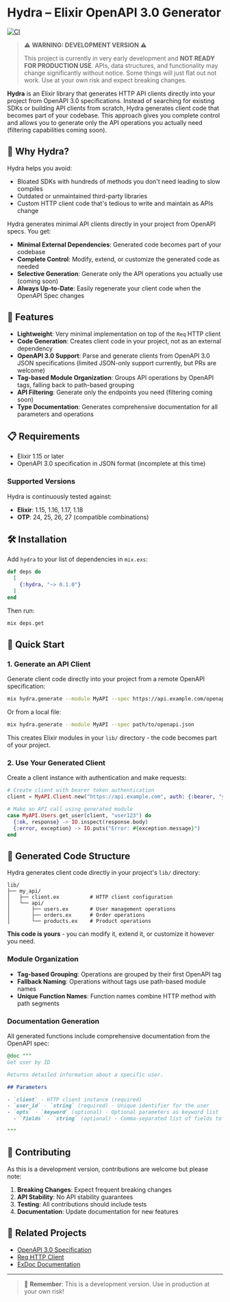 # Hydra – Elixir OpenAPI 3.0 Generator

[![CI](https://github.com/weigandconstruction/hydra/actions/workflows/ci.yml/badge.svg)](https://github.com/weigandconstruction/hydra/actions/workflows/ci.yml)

> ⚠️ **WARNING: DEVELOPMENT VERSION** ⚠️
>
> This project is currently in very early development and **NOT READY FOR PRODUCTION USE**.
> APIs, data structures, and functionality may change significantly without notice.
> Some things will just flat out not work.
> Use at your own risk and expect breaking changes.

**Hydra** is an Elixir library that generates HTTP API clients directly into your project from OpenAPI 3.0 specifications. Instead of searching for existing SDKs or building API clients from scratch, Hydra generates client code that becomes part of your codebase. This approach gives you complete control and allows you to generate only the API operations you actually need (filtering capabilities coming soon).

## 🎯 Why Hydra?

Hydra helps you avoid:

- Bloated SDKs with hundreds of methods you don't need leading to slow compiles
- Outdated or unmaintained third-party libraries
- Custom HTTP client code that's tedious to write and maintain as APIs change

Hydra generates minimal API clients directly in your project from OpenAPI specs. You get:

- **Minimal External Dependencies**: Generated code becomes part of your codebase
- **Complete Control**: Modify, extend, or customize the generated code as needed
- **Selective Generation**: Generate only the API operations you actually use (coming soon)
- **Always Up-to-Date**: Easily regenerate your client code when the OpenAPI Spec changes

## 🚀 Features

- **Lightweight**: Very minimal implementation on top of the `Req` HTTP client
- **Code Generation**: Creates client code in your project, not as an external dependency
- **OpenAPI 3.0 Support**: Parse and generate clients from OpenAPI 3.0 JSON specifications (limited JSON-only support currently,
  but PRs are welcome)
- **Tag-based Module Organization**: Groups API operations by OpenAPI tags, falling back to path-based grouping
- **API Filtering**: Generate only the endpoints you need (filtering coming soon)
- **Type Documentation**: Generates comprehensive documentation for all parameters and operations

## 📋 Requirements

- Elixir 1.15 or later
- OpenAPI 3.0 specification in JSON format (incomplete at this time)

### Supported Versions

Hydra is continuously tested against:

- **Elixir**: 1.15, 1.16, 1.17, 1.18
- **OTP**: 24, 25, 26, 27 (compatible combinations)

## 🛠 Installation

Add `hydra` to your list of dependencies in `mix.exs`:

```elixir
def deps do
  [
    {:hydra, "~> 0.1.0"}
  ]
end
```

Then run:

```bash
mix deps.get
```

## 🎯 Quick Start

### 1. Generate an API Client

Generate client code directly into your project from a remote OpenAPI specification:

```bash
mix hydra.generate --module MyAPI --spec https://api.example.com/openapi.json
```

Or from a local file:

```bash
mix hydra.generate --module MyAPI --spec path/to/openapi.json
```

This creates Elixir modules in your `lib/` directory - the code becomes part of your project.

### 2. Use Your Generated Client

Create a client instance with authentication and make requests:

```elixir
# Create client with bearer token authentication
client = MyAPI.Client.new("https://api.example.com", auth: {:bearer, "your-token"})

# Make an API call using generated module
case MyAPI.Users.get_user(client, "user123") do
  {:ok, response} -> IO.inspect(response.body)
  {:error, exception} -> IO.puts("Error: #{exception.message}")
end
```

## 📁 Generated Code Structure

Hydra generates client code directly in your project's `lib/` directory:

```
lib/
├── my_api/
│   ├── client.ex          # HTTP client configuration
│   └── api/
│       ├── users.ex       # User management operations
│       ├── orders.ex      # Order operations
│       └── products.ex    # Product operations
```

**This code is yours** - you can modify it, extend it, or customize it however you need.

### Module Organization

- **Tag-based Grouping**: Operations are grouped by their first OpenAPI tag
- **Fallback Naming**: Operations without tags use path-based module names
- **Unique Function Names**: Function names combine HTTP method with path segments

### Documentation Generation

All generated functions include comprehensive documentation from the OpenAPI spec:

```elixir
@doc """
Get user by ID

Returns detailed information about a specific user.

## Parameters

- `client` - HTTP client instance (required)
- `user_id` - `string` (required) - Unique identifier for the user
- `opts` - `keyword` (optional) - Optional parameters as keyword list
  - `fields` - `string` (optional) - Comma-separated list of fields to return

"""
```

## 🤝 Contributing

As this is a development version, contributions are welcome but please note:

1. **Breaking Changes**: Expect frequent breaking changes
2. **API Stability**: No API stability guarantees
3. **Testing**: All contributions should include tests
4. **Documentation**: Update documentation for new features

## 🔗 Related Projects

- [OpenAPI 3.0 Specification](https://swagger.io/specification/)
- [Req HTTP Client](https://github.com/wojtekmach/req)
- [ExDoc Documentation](https://github.com/elixir-lang/ex_doc)

---

> 🚧 **Remember**: This is a development version. Use in production at your own risk!
